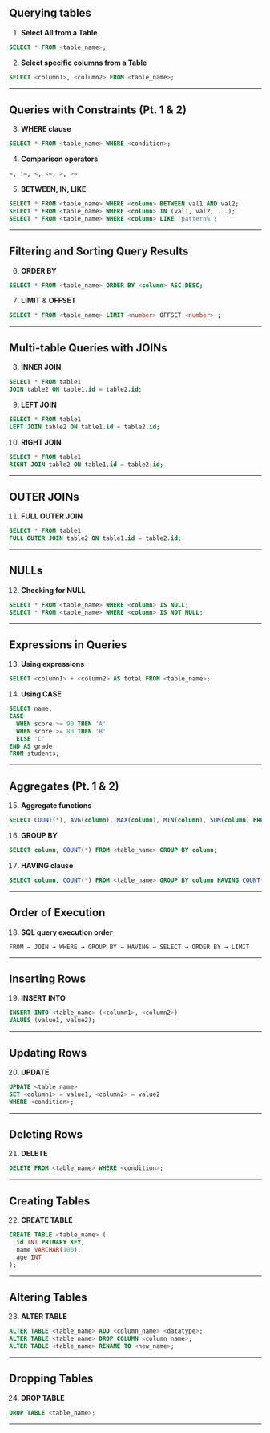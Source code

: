 ## Querying tables

1. **Select All from a Table**
```sql
SELECT * FROM <table_name>;
```

2. **Select specific columns from a Table**
```sql
SELECT <column1>, <column2> FROM <table_name>;
```

---

## Queries with Constraints (Pt. 1 & 2)

3. **WHERE clause**
```sql
SELECT * FROM <table_name> WHERE <condition>;
```

4. **Comparison operators**
```sql
=, !=, <, <=, >, >=
```

5. **BETWEEN, IN, LIKE**
```sql
SELECT * FROM <table_name> WHERE <column> BETWEEN val1 AND val2;
SELECT * FROM <table_name> WHERE <column> IN (val1, val2, ...);
SELECT * FROM <table_name> WHERE <column> LIKE 'pattern%';
```

---

## Filtering and Sorting Query Results

6. **ORDER BY**
```sql
SELECT * FROM <table_name> ORDER BY <column> ASC|DESC;
```

7. **LIMIT** & **OFFSET**
```sql
SELECT * FROM <table_name> LIMIT <number> OFFSET <number> ;
```

---

## Multi-table Queries with JOINs

8. **INNER JOIN**
```sql
SELECT * FROM table1
JOIN table2 ON table1.id = table2.id;
```

9. **LEFT JOIN**
```sql
SELECT * FROM table1
LEFT JOIN table2 ON table1.id = table2.id;
```

10. **RIGHT JOIN**
```sql
SELECT * FROM table1
RIGHT JOIN table2 ON table1.id = table2.id;
```

---

## OUTER JOINs

11. **FULL OUTER JOIN**
```sql
SELECT * FROM table1
FULL OUTER JOIN table2 ON table1.id = table2.id;
```

---

## NULLs

12. **Checking for NULL**
```sql
SELECT * FROM <table_name> WHERE <column> IS NULL;
SELECT * FROM <table_name> WHERE <column> IS NOT NULL;
```

---

## Expressions in Queries

13. **Using expressions**
```sql
SELECT <column1> + <column2> AS total FROM <table_name>;
```

14. **Using CASE**
```sql
SELECT name,
CASE 
  WHEN score >= 90 THEN 'A'
  WHEN score >= 80 THEN 'B'
  ELSE 'C'
END AS grade
FROM students;
```

---

## Aggregates (Pt. 1 & 2)

15. **Aggregate functions**
```sql
SELECT COUNT(*), AVG(column), MAX(column), MIN(column), SUM(column) FROM <table_name>;
```

16. **GROUP BY**
```sql
SELECT column, COUNT(*) FROM <table_name> GROUP BY column;
```

17. **HAVING clause**
```sql
SELECT column, COUNT(*) FROM <table_name> GROUP BY column HAVING COUNT(*) > 1;
```

---

## Order of Execution

18. **SQL query execution order**
```text
FROM → JOIN → WHERE → GROUP BY → HAVING → SELECT → ORDER BY → LIMIT
```

---

## Inserting Rows

19. **INSERT INTO**
```sql
INSERT INTO <table_name> (<column1>, <column2>)
VALUES (value1, value2);
```

---

## Updating Rows

20. **UPDATE**
```sql
UPDATE <table_name>
SET <column1> = value1, <column2> = value2
WHERE <condition>;
```

---

## Deleting Rows

21. **DELETE**
```sql
DELETE FROM <table_name> WHERE <condition>;
```

---

## Creating Tables

22. **CREATE TABLE**
```sql
CREATE TABLE <table_name> (
  id INT PRIMARY KEY,
  name VARCHAR(100),
  age INT
);
```

---

## Altering Tables

23. **ALTER TABLE**
```sql
ALTER TABLE <table_name> ADD <column_name> <datatype>;
ALTER TABLE <table_name> DROP COLUMN <column_name>;
ALTER TABLE <table_name> RENAME TO <new_name>;
```

---

## Dropping Tables

24. **DROP TABLE**
```sql
DROP TABLE <table_name>;
```

---
